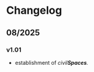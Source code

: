 <!--

    Changelog Page

    Please DO NOT make any major changes to this file if you are not a collaborator,
    unless if you are fixing a typo or a formatting error (in this case it is better
    if you raise an issue in the repository page instead and we will fix it on our own).

-->

# Changelog

## 08/2025
### v1.01
- establishment of *civil**Spaces**.*